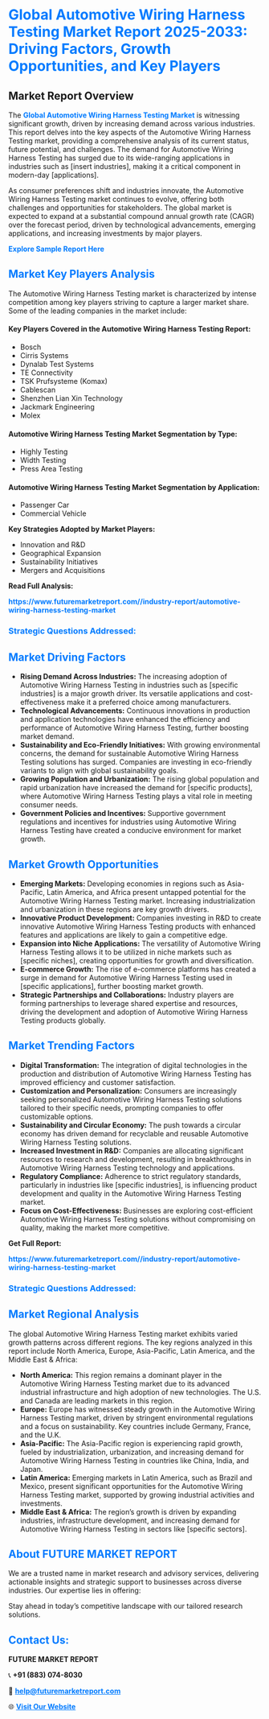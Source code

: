 <h1 style="color: #007BFF;">Global Automotive Wiring Harness Testing Market Report 2025-2033: Driving Factors, Growth Opportunities, and Key Players</h1>

<section id="overview">
<h2>Market Report Overview</h2>
<p>The <a href="https://www.futuremarketreport.com//industry-report/automotive-wiring-harness-testing-market" style="color: #007BFF; text-decoration: none;"><strong>Global Automotive Wiring Harness Testing Market</strong></a> is witnessing significant growth, driven by increasing demand across various industries. This report delves into the key aspects of the Automotive Wiring Harness Testing market, providing a comprehensive analysis of its current status, future potential, and challenges. The demand for Automotive Wiring Harness Testing has surged due to its wide-ranging applications in industries such as [insert industries], making it a critical component in modern-day [applications].</p>
<p>As consumer preferences shift and industries innovate, the Automotive Wiring Harness Testing market continues to evolve, offering both challenges and opportunities for stakeholders. The global market is expected to expand at a substantial compound annual growth rate (CAGR) over the forecast period, driven by technological advancements, emerging applications, and increasing investments by major players.</p>
</section>

<section id="overview">
<p><a href="https://www.futuremarketreport.com//request-sample/reportId=85445" style="color: #007BFF; text-decoration: none;"><strong>Explore Sample Report Here</strong></a></p>
</section>

<section id="key-players">
<h2 style="color: #007BFF;">Market Key Players Analysis</h2>
<p>The Automotive Wiring Harness Testing market is characterized by intense competition among key players striving to capture a larger market share. Some of the leading companies in the market include:</p>
<h4>Key Players Covered in the Automotive Wiring Harness Testing Report:</h4>
<ul><li>Bosch</li><li>Cirris Systems</li><li>Dynalab Test Systems</li><li>TE Connectivity</li><li>TSK Prufsysteme (Komax)</li><li>Cablescan</li><li>Shenzhen Lian Xin Technology</li><li>Jackmark Engineering</li><li>Molex</li></ul>
<h4>Automotive Wiring Harness Testing Market Segmentation by Type:</h4>
<ul><li>Highly Testing</li><li>Width Testing</li><li>Press Area Testing</li></ul>

<h4>Automotive Wiring Harness Testing Market Segmentation by Application:</h4>
<ul><li>Passenger Car</li><li>Commercial Vehicle</li></ul>
<p><strong>Key Strategies Adopted by Market Players:</strong></p>
<ul>
<li>Innovation and R&D</li>
<li>Geographical Expansion</li>
<li>Sustainability Initiatives</li>
<li>Mergers and Acquisitions</li>
</ul>
</section>

<section>
<p><strong>Read Full Analysis: </strong></p><a href="https://www.futuremarketreport.com//industry-report/automotive-wiring-harness-testing-market" style="color: #007BFF; text-decoration: none;"><strong>https://www.futuremarketreport.com//industry-report/automotive-wiring-harness-testing-market</strong></a>
<h3 style="color: #007BFF;">Strategic Questions Addressed:</h3>
</section>

<section id="driving-factors">
<h2 style="color: #007BFF;">Market Driving Factors</h2>
<ul>
<li><strong>Rising Demand Across Industries:</strong> The increasing adoption of Automotive Wiring Harness Testing in industries such as [specific industries] is a major growth driver. Its versatile applications and cost-effectiveness make it a preferred choice among manufacturers.</li>
<li><strong>Technological Advancements:</strong> Continuous innovations in production and application technologies have enhanced the efficiency and performance of Automotive Wiring Harness Testing, further boosting market demand.</li>
<li><strong>Sustainability and Eco-Friendly Initiatives:</strong> With growing environmental concerns, the demand for sustainable Automotive Wiring Harness Testing solutions has surged. Companies are investing in eco-friendly variants to align with global sustainability goals.</li>
<li><strong>Growing Population and Urbanization:</strong> The rising global population and rapid urbanization have increased the demand for [specific products], where Automotive Wiring Harness Testing plays a vital role in meeting consumer needs.</li>
<li><strong>Government Policies and Incentives:</strong> Supportive government regulations and incentives for industries using Automotive Wiring Harness Testing have created a conducive environment for market growth.</li>
</ul>
</section>

<section id="growth-opportunities">
<h2 style="color: #007BFF;">Market Growth Opportunities</h2>
<ul>
<li><strong>Emerging Markets:</strong> Developing economies in regions such as Asia-Pacific, Latin America, and Africa present untapped potential for the Automotive Wiring Harness Testing market. Increasing industrialization and urbanization in these regions are key growth drivers.</li>
<li><strong>Innovative Product Development:</strong> Companies investing in R&D to create innovative Automotive Wiring Harness Testing products with enhanced features and applications are likely to gain a competitive edge.</li>
<li><strong>Expansion into Niche Applications:</strong> The versatility of Automotive Wiring Harness Testing allows it to be utilized in niche markets such as [specific niches], creating opportunities for growth and diversification.</li>
<li><strong>E-commerce Growth:</strong> The rise of e-commerce platforms has created a surge in demand for Automotive Wiring Harness Testing used in [specific applications], further boosting market growth.</li>
<li><strong>Strategic Partnerships and Collaborations:</strong> Industry players are forming partnerships to leverage shared expertise and resources, driving the development and adoption of Automotive Wiring Harness Testing products globally.</li>
</ul>
</section>

<section id="trending-factors">
<h2 style="color: #007BFF;">Market Trending Factors</h2>
<ul>
<li><strong>Digital Transformation:</strong> The integration of digital technologies in the production and distribution of Automotive Wiring Harness Testing has improved efficiency and customer satisfaction.</li>
<li><strong>Customization and Personalization:</strong> Consumers are increasingly seeking personalized Automotive Wiring Harness Testing solutions tailored to their specific needs, prompting companies to offer customizable options.</li>
<li><strong>Sustainability and Circular Economy:</strong> The push towards a circular economy has driven demand for recyclable and reusable Automotive Wiring Harness Testing solutions.</li>
<li><strong>Increased Investment in R&D:</strong> Companies are allocating significant resources to research and development, resulting in breakthroughs in Automotive Wiring Harness Testing technology and applications.</li>
<li><strong>Regulatory Compliance:</strong> Adherence to strict regulatory standards, particularly in industries like [specific industries], is influencing product development and quality in the Automotive Wiring Harness Testing market.</li>
<li><strong>Focus on Cost-Effectiveness:</strong> Businesses are exploring cost-efficient Automotive Wiring Harness Testing solutions without compromising on quality, making the market more competitive.</li>
</ul>
</section>

<section>
<p><strong>Get Full Report: </strong></p><a href="https://www.futuremarketreport.com//industry-report/automotive-wiring-harness-testing-market" style="color: #007BFF; text-decoration: none;"><strong>https://www.futuremarketreport.com//industry-report/automotive-wiring-harness-testing-market</strong></a>
<h3 style="color: #007BFF;">Strategic Questions Addressed:</h3>
</section>


<section id="regional-analysis">
<h2 style="color: #007BFF;">Market Regional Analysis</h2>
<p>The global Automotive Wiring Harness Testing market exhibits varied growth patterns across different regions. The key regions analyzed in this report include North America, Europe, Asia-Pacific, Latin America, and the Middle East & Africa:</p>
<ul>
<li><strong>North America:</strong> This region remains a dominant player in the Automotive Wiring Harness Testing market due to its advanced industrial infrastructure and high adoption of new technologies. The U.S. and Canada are leading markets in this region.</li>
<li><strong>Europe:</strong> Europe has witnessed steady growth in the Automotive Wiring Harness Testing market, driven by stringent environmental regulations and a focus on sustainability. Key countries include Germany, France, and the U.K.</li>
<li><strong>Asia-Pacific:</strong> The Asia-Pacific region is experiencing rapid growth, fueled by industrialization, urbanization, and increasing demand for Automotive Wiring Harness Testing in countries like China, India, and Japan.</li>
<li><strong>Latin America:</strong> Emerging markets in Latin America, such as Brazil and Mexico, present significant opportunities for the Automotive Wiring Harness Testing market, supported by growing industrial activities and investments.</li>
<li><strong>Middle East & Africa:</strong> The region’s growth is driven by expanding industries, infrastructure development, and increasing demand for Automotive Wiring Harness Testing in sectors like [specific sectors].</li>
</ul>
</section>

<footer>
<h2 style="color: #007BFF;">About FUTURE MARKET REPORT</h2>
<p>We are a trusted name in market research and advisory services, delivering actionable insights and strategic support to businesses across diverse industries. Our expertise lies in offering:</p>

<p>Stay ahead in today’s competitive landscape with our tailored research solutions.</p>

<h2 style="color: #007BFF;">Contact Us:</h2>
<p><strong>FUTURE MARKET REPORT</strong></p>
<p>📞 <strong>+91 (883) 074-8030</strong></p>
<p>📧 <strong><a href="mailto:help@futuremarketreport.com" style="color: #007BFF;">help@futuremarketreport.com</a></strong></p>
<p>🌐 <strong><a href="https://www.futuremarketreport.com/" style="color: #007BFF;">Visit Our Website</a></strong></p>
</footer>